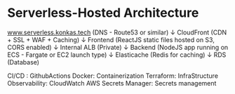 # Serverless-Hosted Architecture
www.serverless.konkas.tech (DNS - Route53 or similar)
    ↓
CloudFront (CDN + SSL + WAF + Caching)
    ↓
Frontend (ReactJS static files hosted on S3, CORS enabled)
    ↓
Internal ALB (Private)
    ↓
Backend (NodeJS app running on ECS - Fargate or EC2 launch type)
    ↓
Elasticache (Redis for caching)
    ↓
RDS (Database)

CI/CD : GithubActions
Docker: Containerization
Terraform: InfraStructure
Observability: CloudWatch
AWS Secrets Manager: Secrets management